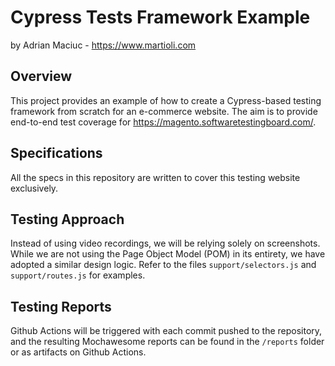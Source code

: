 # Cypress Tests Framework Example

by Adrian Maciuc - https://www.martioli.com

## Overview

This project provides an example of how to create a Cypress-based testing framework from scratch for an e-commerce website. The aim is to provide end-to-end test coverage for https://magento.softwaretestingboard.com/.

## Specifications

All the specs in this repository are written to cover this testing website exclusively.

## Testing Approach

Instead of using video recordings, we will be relying solely on screenshots. While we are not using the Page Object Model (POM) in its entirety, we have adopted a similar design logic. Refer to the files `support/selectors.js` and `support/routes.js` for examples.

## Testing Reports

Github Actions will be triggered with each commit pushed to the repository, and the resulting Mochawesome reports can be found in the `/reports` folder or as artifacts on Github Actions.